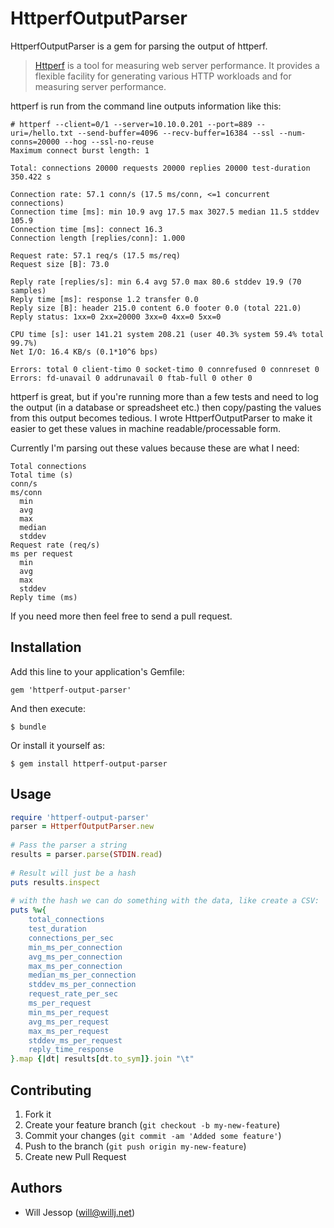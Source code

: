 # HttperfOutputParser

HttperfOutputParser is a gem for parsing the output of httperf.

> [Httperf](http://code.google.com/p/httperf/) is a tool for measuring web server performance. It provides a flexible facility for generating various HTTP workloads and for measuring server performance.

httperf is run from the command line outputs information like this:

    # httperf --client=0/1 --server=10.10.0.201 --port=889 --uri=/hello.txt --send-buffer=4096 --recv-buffer=16384 --ssl --num-conns=20000 --hog --ssl-no-reuse
    Maximum connect burst length: 1

    Total: connections 20000 requests 20000 replies 20000 test-duration 350.422 s

    Connection rate: 57.1 conn/s (17.5 ms/conn, <=1 concurrent connections)
    Connection time [ms]: min 10.9 avg 17.5 max 3027.5 median 11.5 stddev 105.9
    Connection time [ms]: connect 16.3
    Connection length [replies/conn]: 1.000

    Request rate: 57.1 req/s (17.5 ms/req)
    Request size [B]: 73.0

    Reply rate [replies/s]: min 6.4 avg 57.0 max 80.6 stddev 19.9 (70 samples)
    Reply time [ms]: response 1.2 transfer 0.0
    Reply size [B]: header 215.0 content 6.0 footer 0.0 (total 221.0)
    Reply status: 1xx=0 2xx=20000 3xx=0 4xx=0 5xx=0

    CPU time [s]: user 141.21 system 208.21 (user 40.3% system 59.4% total 99.7%)
    Net I/O: 16.4 KB/s (0.1*10^6 bps)

    Errors: total 0 client-timo 0 socket-timo 0 connrefused 0 connreset 0
    Errors: fd-unavail 0 addrunavail 0 ftab-full 0 other 0

httperf is great, but if you're running more than a few tests and need to log the output (in a database or spreadsheet etc.) then copy/pasting the values from this output becomes tedious. I wrote HttperfOutputParser to make it easier to get these values in machine readable/processable form.

Currently I'm parsing out these values because these are what I need:

    Total connections
    Total time (s)
    conn/s
    ms/conn
      min
      avg
      max
      median
      stddev
    Request rate (req/s)
    ms per request
      min
      avg
      max
      stddev
    Reply time (ms)

If you need more then feel free to send a pull request.

## Installation

Add this line to your application's Gemfile:

    gem 'httperf-output-parser'

And then execute:

    $ bundle

Or install it yourself as:

    $ gem install httperf-output-parser

## Usage

``` ruby
require 'httperf-output-parser'
parser = HttperfOutputParser.new
	
# Pass the parser a string
results = parser.parse(STDIN.read)
	
# Result will just be a hash
puts results.inspect
	
# with the hash we can do something with the data, like create a CSV:
puts %w{
    total_connections
    test_duration
    connections_per_sec
    min_ms_per_connection
    avg_ms_per_connection
    max_ms_per_connection
    median_ms_per_connection
    stddev_ms_per_connection
    request_rate_per_sec
    ms_per_request
    min_ms_per_request
    avg_ms_per_request
    max_ms_per_request
    stddev_ms_per_request
    reply_time_response
}.map {|dt| results[dt.to_sym]}.join "\t"
```

## Contributing

1. Fork it
2. Create your feature branch (`git checkout -b my-new-feature`)
3. Commit your changes (`git commit -am 'Added some feature'`)
4. Push to the branch (`git push origin my-new-feature`)
5. Create new Pull Request

## Authors

* Will Jessop (will@willj.net)


